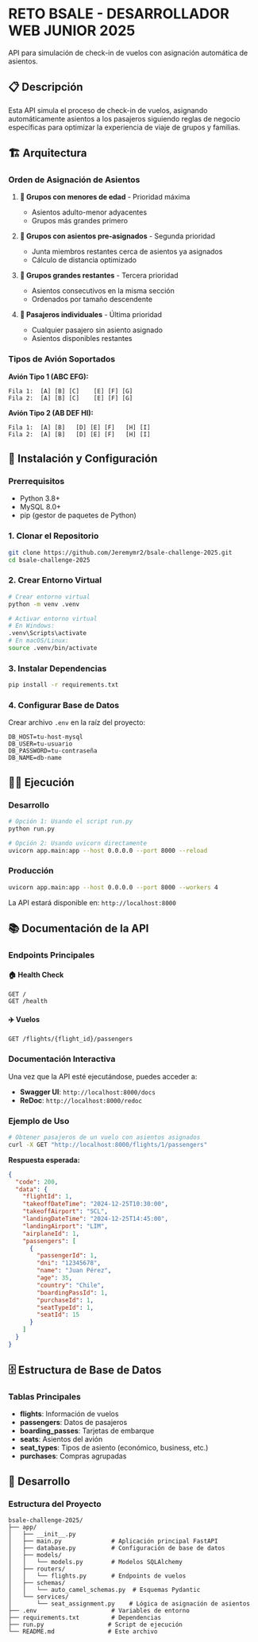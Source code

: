 # RETO BSALE - DESARROLLADOR WEB JUNIOR 2025

API para simulación de check-in de vuelos con asignación automática de asientos.

## 📋 Descripción

Esta API simula el proceso de check-in de vuelos, asignando automáticamente asientos a los pasajeros siguiendo reglas de negocio específicas para optimizar la experiencia de viaje de grupos y familias.

## 🏗️ Arquitectura

### Orden de Asignación de Asientos

1. **🧒 Grupos con menores de edad** - Prioridad máxima
   - Asientos adulto-menor adyacentes
   - Grupos más grandes primero

2. **🔗 Grupos con asientos pre-asignados** - Segunda prioridad
   - Junta miembros restantes cerca de asientos ya asignados
   - Cálculo de distancia optimizado

3. **👥 Grupos grandes restantes** - Tercera prioridad
   - Asientos consecutivos en la misma sección
   - Ordenados por tamaño descendente

4. **👤 Pasajeros individuales** - Última prioridad
   - Cualquier pasajero sin asiento asignado
   - Asientos disponibles restantes

### Tipos de Avión Soportados

**Avión Tipo 1 (ABC EFG):**
```
Fila 1:  [A] [B] [C]    [E] [F] [G]
Fila 2:  [A] [B] [C]    [E] [F] [G]
```

**Avión Tipo 2 (AB DEF HI):**
```
Fila 1:  [A] [B]   [D] [E] [F]   [H] [I]
Fila 2:  [A] [B]   [D] [E] [F]   [H] [I]
```

## 🚀 Instalación y Configuración

### Prerrequisitos

- Python 3.8+
- MySQL 8.0+
- pip (gestor de paquetes de Python)

### 1. Clonar el Repositorio

```bash
git clone https://github.com/Jeremymr2/bsale-challenge-2025.git
cd bsale-challenge-2025
```

### 2. Crear Entorno Virtual

```bash
# Crear entorno virtual
python -m venv .venv

# Activar entorno virtual
# En Windows:
.venv\Scripts\activate
# En macOS/Linux:
source .venv/bin/activate
```

### 3. Instalar Dependencias

```bash
pip install -r requirements.txt
```

### 4. Configurar Base de Datos

Crear archivo `.env` en la raíz del proyecto:

```env
DB_HOST=tu-host-mysql
DB_USER=tu-usuario
DB_PASSWORD=tu-contraseña
DB_NAME=db-name
```

## 🏃‍♂️ Ejecución

### Desarrollo

```bash
# Opción 1: Usando el script run.py
python run.py

# Opción 2: Usando uvicorn directamente
uvicorn app.main:app --host 0.0.0.0 --port 8000 --reload
```

### Producción

```bash
uvicorn app.main:app --host 0.0.0.0 --port 8000 --workers 4
```

La API estará disponible en: `http://localhost:8000`

## 📚 Documentación de la API

### Endpoints Principales

#### 🏠 Health Check
```http
GET /
GET /health
```

#### ✈️ Vuelos
```http
GET /flights/{flight_id}/passengers
```

### Documentación Interactiva

Una vez que la API esté ejecutándose, puedes acceder a:

- **Swagger UI**: `http://localhost:8000/docs`
- **ReDoc**: `http://localhost:8000/redoc`

### Ejemplo de Uso

```bash
# Obtener pasajeros de un vuelo con asientos asignados
curl -X GET "http://localhost:8000/flights/1/passengers"
```

**Respuesta esperada:**
```json
{
  "code": 200,
  "data": {
    "flightId": 1,
    "takeoffDateTime": "2024-12-25T10:30:00",
    "takeoffAirport": "SCL",
    "landingDateTime": "2024-12-25T14:45:00",
    "landingAirport": "LIM",
    "airplaneId": 1,
    "passengers": [
      {
        "passengerId": 1,
        "dni": "12345678",
        "name": "Juan Pérez",
        "age": 35,
        "country": "Chile",
        "boardingPassId": 1,
        "purchaseId": 1,
        "seatTypeId": 1,
        "seatId": 15
      }
    ]
  }
}
```

## 🗄️ Estructura de Base de Datos

### Tablas Principales

- **flights**: Información de vuelos
- **passengers**: Datos de pasajeros
- **boarding_passes**: Tarjetas de embarque
- **seats**: Asientos del avión
- **seat_types**: Tipos de asiento (económico, business, etc.)
- **purchases**: Compras agrupadas

## 🔧 Desarrollo

### Estructura del Proyecto

```
bsale-challenge-2025/
├── app/
│   ├── __init__.py
│   ├── main.py              # Aplicación principal FastAPI
│   ├── database.py          # Configuración de base de datos
│   ├── models/
│   │   └── models.py        # Modelos SQLAlchemy
│   ├── routers/
│   │   └── flights.py       # Endpoints de vuelos
│   ├── schemas/
│   │   └── auto_camel_schemas.py  # Esquemas Pydantic
│   └── services/
│       └── seat_assignment.py    # Lógica de asignación de asientos
├── .env                     # Variables de entorno
├── requirements.txt         # Dependencias
├── run.py                  # Script de ejecución
└── README.md               # Este archivo
```